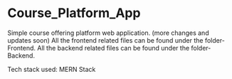 # Course_Platform_App
Simple course offering platform web application. (more changes and updates soon)
All the frontend related files can be found under the folder- Frontend.
All the backend related files can be found under the folder- Backend.

Tech stack used: MERN Stack
